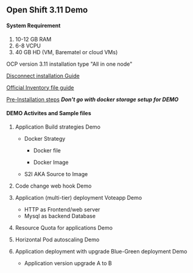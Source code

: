 ## Open Shift 3.11 Demo 

#### System Requirement
1. 10-12 GB RAM
2. 6-8 VCPU
3. 40 GB HD
(VM, Barematel or cloud VMs)

OCP version 3.11 installation type "All in one node" 

[Disconnect installation Guide](https://docs.openshift.com/container-platform/3.11/install/disconnected_install.html)


[Official Inventory file guide](https://docs.openshift.com/container-platform/3.11/install/configuring_inventory_file.html)

[Pre-Installation steps](https://docs.openshift.com/container-platform/3.11/install/host_preparation.html)
***Don't go with docker storage setup for DEMO***

#### DEMO Activites and Sample files
1. Application Build strategies Demo 
   - Docker Strategy 
     - Docker file
       
     - Docker Image
    
           
   - S2I AKA Source to Image
       

2. Code change web hook Demo 
3. Application (multi-tier) deployment Voteapp Demo
   - HTTP as Frontend/web server
   - Mysql as backend Database
4. Resource Quota for applications Demo
5. Horizontal Pod autoscaling Demo
6. Application deployment with upgrade Blue-Green deployment Demo
   - Application version upgrade A to B 


